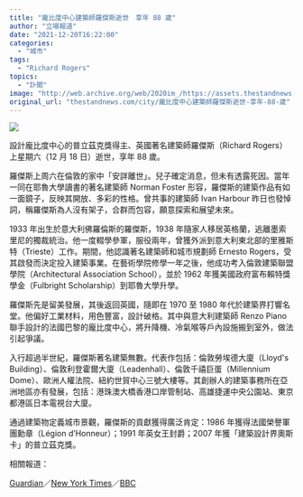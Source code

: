 ```yaml
---
title: "龐比度中心建築師羅傑斯逝世　享年 88 歲"
author: "立場報道"
date: "2021-12-20T16:22:00"
categories:
  - "城市"
tags:
  - "Richard Rogers"
topics:
  - "訃聞"
image: "http://web.archive.org/web/2020im_/https://assets.thestandnews.com/media/photos/20211220-19.png"
original_url: "thestandnews.com/city/龐比度中心建築師羅傑斯逝世-享年-88-歲"
---
```

![](http://web.archive.org/web/2020im_/https://assets.thestandnews.com/media/photos/20211220-19.png)

設計龐比度中心的普立茲克獎得主、英國著名建築師羅傑斯（Richard Rogers）上星期六（12 月 18 日）逝世，享年 88 歲。

羅傑斯上周六在倫敦的家中「安詳離世」。兒子確定消息，但未有透露死因。當年一同在耶魯大學讀書的著名建築師 Norman Foster 形容，羅傑斯的建築作品有如一面鏡子，反映其開放、多彩的性格。曾共事的建築師 Ivan Harbour 昨日也發悼詞，稱羅傑斯為人沒有架子，合群而包容，願意探索和展望未來。

1933 年出生於意大利佛羅倫斯的羅傑斯，1938 年隨家人移居英格蘭，逃離墨索里尼的獨裁統治。他一度輟學參軍，服役兩年，曾獲外派到意大利東北部的里雅斯特（Trieste）工作。期間，他認識著名建築師和城市規劃師 Ernesto Rogers，受其啟發而決定投入建築事業。在藝術學院修學一年之後，他成功考入倫敦建築聯盟學院（Architectural Association School），並於 1962 年獲美國政府富布賴特獎學金（Fulbright Scholarship）到耶魯大學升學。

羅傑斯先是留美發展，其後返回英國，隨即在 1970 至 1980 年代於建築界打響名堂。他偏好工業材料，用色豐富，設計破格。其中與意大利建築師 Renzo Piano 聯手設計的法國巴黎的龐比度中心，將升降機、冷氣喉等戶內設施搬到室外，做法引起爭議。

入行超過半世紀，羅傑斯著名建築無數。代表作包括：倫敦勞埃德大廈（Lloyd's Building）、倫敦利登霍爾大廈（Leadenhall）、倫敦千禧巨蛋（Millennium Dome）、歐洲人權法院、紐約世貿中心三號大樓等。其創辦人的建築事務所在亞洲地區亦有發展，包括：港珠澳大橋香港口岸管制站、高雄捷運中央公園站、東京都港區日本電視台大廈。

通過建築物定義城市景觀，羅傑斯的貢獻獲得廣泛肯定：1986 年獲得法國榮譽軍團勳章（Légion d’Honneur）；1991 年英女王封爵；2007 年獲「建築設計界奧斯卡」的普立茲克獎。

相關報道：

[Guardian](http://web.archive.org/web/20211220083953/https://www.theguardian.com/artanddesign/2021/dec/19/richard-rogers-pompidou-and-millennium-dome-architect-dies-aged-88)／[New York Times](http://web.archive.org/web/20211220083953/https://www.nytimes.com/2021/12/18/arts/design/richard-rogers-dead.html)／[BBC](http://web.archive.org/web/20211220083953/https://www.bbc.com/news/uk-59715838?fbclid=IwAR0dIniknw3_jMI28HR3HuIOaLua_DKC34uyx4jEvPp35kTpNsqIqOScHf8)